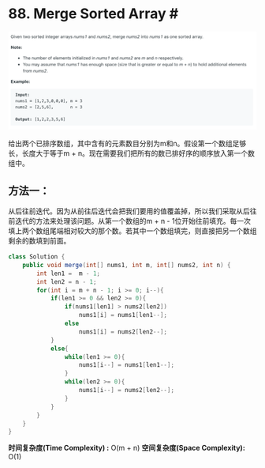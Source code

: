 # 88. Merge Sorted Array \#

![](.gitbook/assets/image%20%281%29.png)

给出两个已排序数组，其中含有的元素数目分别为m和n。假设第一个数组足够长，长度大于等于m + n。现在需要我们把所有的数已排好序的顺序放入第一个数组中。

## 方法一：

从后往前迭代。因为从前往后迭代会把我们要用的值覆盖掉，所以我们采取从后往前迭代的方法来处理该问题。从第一个数组的m + n - 1位开始往前填充。每一次填上两个数组尾端相对较大的那个数。若其中一个数组填完，则直接把另一个数组剩余的数填到前面。

```java
class Solution {
    public void merge(int[] nums1, int m, int[] nums2, int n) {
        int len1 =  m - 1;
        int len2 = n - 1;
        for(int i = m + n - 1; i >= 0; i--){
            if(len1 >= 0 && len2 >= 0){
                if(nums1[len1] > nums2[len2])
                    nums1[i] = nums1[len1--];
                else
                    nums1[i] = nums2[len2--];
            }
            else{
                while(len1 >= 0){
                    nums1[i--] = nums1[len1--];
                }
                while(len2 >= 0){
                    nums1[i--] = nums2[len2--];
                }
            }
        }
    }
}
```

**时间复杂度\(Time Complexity\) :** O\(m + n\)          **空间复杂度\(Space Complexity\):** O\(1\)

